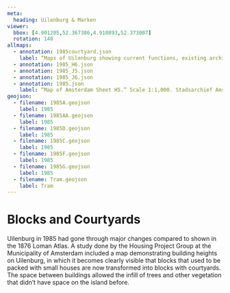 ```yaml
---
meta:
  heading: Uilenburg & Marken
viewer:
  bbox: [4.901205,52.367386,4.910893,52.373007]
  rotation: 140
allmaps:
  - annotation: 1985courtyard.json
    label: “Maps of Uilenburg showing current functions, existing architectural and ownership condition, 1985.” From “Archief van Projectgroep Huisvesting Alleenstaanden en Tweepersoonshuishoudens (HAT),” (Archive of the Housing Project Group for Singles and Two-person Households), Stadsarchief Amsterdam. Article 522. 1985.
  - annotation: 1985_H6.json
  - annotation: 1985_J5.json
  - annotation: 1985_J6.json
  - annotation: 1985.json
    label: “Map of Amsterdam Sheet H5.” Scale 1:1,000. Stadsarchief Amsterdam. Published by the Public Works Department and its legal successors, 1985.
geojson:
  - filename: 1985A.geojson
    label: 1985
  - filename: 1985AA.geojson
    label: 1985
  - filename: 1985D.geojson
    label: 1985
  - filename: 1985C.geojson
    label: 1985
  - filename: 1985F.geojson
    label: 1985
  - filename: 1985G.geojson
    label: 1985
  - filename: Tram.geojson
    label: Tram
---
```

# Blocks and Courtyards
Uilenburg in 1985 had gone through major changes compared to shown in the 1876 Loman Atlas. A study done by the Housing Project Group at the Municipality of Amsterdam included a map demonstrating building heights on Uilenburg, in which it becomes clearly visible that blocks that used to be packed with small houses are now transformed into blocks with courtyards. The space between buildings allowed the infill of trees and other vegetation that didn’t have space on the island before.
